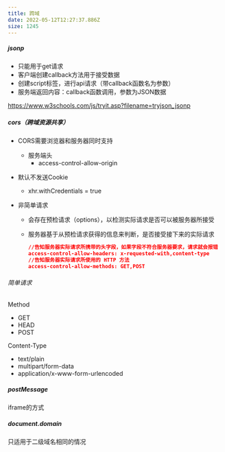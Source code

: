 ```yaml
---
title: 跨域
date: 2022-05-12T12:27:37.886Z
size: 1245
---
```

##### jsonp

- 只能用于get请求
- 客户端创建callback方法用于接受数据
- 创建script标签，进行api请求（带callback函数名为参数）
- 服务端返回内容：callback函数调用，参数为JSON数据

https://www.w3schools.com/js/tryit.asp?filename=tryjson_jsonp

##### cors（跨域资源共享）

- CORS需要浏览器和服务器同时支持
  - 服务端头
    - access-control-allow-origin
  
- 默认不发送Cookie
  - xhr.withCredentials = true
  
- 非简单请求
  - 会存在预检请求（options），以检测实际请求是否可以被服务器所接受
  
  - 服务器基于从预检请求获得的信息来判断，是否接受接下来的实际请求
  
    ```json
    //告知服务器实际请求所携带的头字段，如果字段不符合服务器要求，请求就会报错
    access-control-allow-headers: x-requested-with,content-type
    //告知服务器实际请求所使用的 HTTP 方法
    access-control-allow-methods: GET,POST
    ```
  

###### 简单请求

Method

- GET
- HEAD
- POST

Content-Type

- text/plain
- multipart/form-data
- application/x-www-form-urlencoded

##### postMessage

iframe的方式

##### document.domain

只适用于二级域名相同的情况
